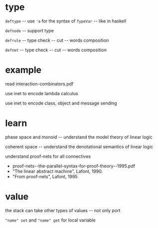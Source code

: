 # type

`deftype` -- use `'a` for the syntax of `TypeVar` -- like in haskell

`defnode` -- support type

`defrule` -- type check -- cut -- words composition

`defnet` -- type check -- cut -- words composition

# example

read interaction-combinators.pdf

use inet to encode lambda calculus

use inet to encode class, object and message sending

# learn

phase space and monoid -- understand the model theory of linear logic

coherent space -- understand the denotational semantics of linear logic

understand proof-nets for all connectives

- proof-nets--the-parallel-syntax-for-proof-theory--1995.pdf
- "The linear abstract machine", Lafont, 1990.
- "From proof-nets", Lafont, 1995

# value

the stack can take other types of values -- not only port

`"name" set` and `"name" get` for local variable
